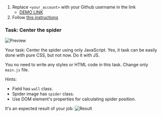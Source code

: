 1. Replace `<your_account>` with your Github username in the link
    - [DEMO LINK](https://<your_account>.github.io/js_center_spider_DOM/)
2. Follow [this instructions](https://mate-academy.github.io/layout_task-guideline/)

### Task: Center the spider

![Preview](./src/images/preview.png)

Your task: Center the spider using only JavaScript. Yes, it task can be easily done with pure CSS, but not now. Do it with JS.

You no need to write any styles or HTML code in this task. Change only `main.js` file.

Hints:
- Field has `wall` class.
- Spider image has `spider` class.
- Use DOM element's properties for calculating spider position.

It's an expected result of your job:
![Result](./src/images/result.png)
